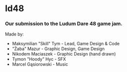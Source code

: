 # ld48
### Our submission to the Ludum Dare 48 game jam.

Made by:
* Maksymilian "Skill" Tym - Lead, Game Design & Code
* "Żaba" Mazur - Graphic Design, Game Design
* Nikodem Maciaszek - Graphic Design (hand drawn)
* Tymon "Hoody" Hyc - SFX
* Marcel Gąsiorowski - Music
